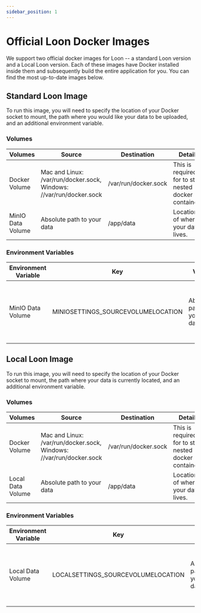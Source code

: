 ```yaml
---
sidebar_position: 1
---
```


# Official Loon Docker Images

We support two official docker images for Loon -- a standard Loon version and a Local Loon version. Each of these images have Docker installed inside them and subsequently build the entire application for you. You can find the most up-to-date images below.

## Standard Loon Image

To run this image, you will need to specify the location of your Docker socket to mount, the path where you would like your data to be uploaded, and an additional environment variable.

### Volumes

| Volumes           | Source                                                              | Destination          | Details                                                 |
| ----------------- | ------------------------------------------------------------------- | -------------------- | ------------------------------------------------------- |
| Docker Volume     | Mac and Linux: /var/run/docker.sock, Windows: //var/run/docker.sock | /var/run/docker.sock | This is required for to start nested docker containers. |
| MinIO Data Volume | Absolute path to your data                                          | /app/data            | Location of where your data lives.                      |

### Environment Variables

| Environment Variable | Key                                | Value                      | Details                                                 |
| -------------------- | ---------------------------------- | -------------------------- | ------------------------------------------------------- |
| MinIO Data Volume    | MINIOSETTINGS_SOURCEVOLUMELOCATION | Absolute path to your data | This will be identical to your Data Volume source path. |

## Local Loon Image

To run this image, you will need to specify the location of your Docker socket to mount, the path where your data is currently located, and an additional environment variable.

### Volumes

| Volumes           | Source                                                              | Destination          | Details                                                 |
| ----------------- | ------------------------------------------------------------------- | -------------------- | ------------------------------------------------------- |
| Docker Volume     | Mac and Linux: /var/run/docker.sock, Windows: //var/run/docker.sock | /var/run/docker.sock | This is required for to start nested docker containers. |
| Local Data Volume | Absolute path to your data                                          | /app/data            | Location of where your data lives.                      |

### Environment Variables

| Environment Variable | Key                                | Value                      | Details                                                 |
| -------------------- | ---------------------------------- | -------------------------- | ------------------------------------------------------- |
| Local Data Volume    | LOCALSETTINGS_SOURCEVOLUMELOCATION | Absolute path to your data | This will be identical to your Data Volume source path. |
